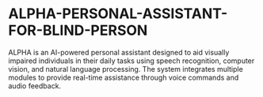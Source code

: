 # ALPHA-PERSONAL-ASSISTANT-FOR-BLIND-PERSON
ALPHA is an AI-powered personal assistant designed to aid visually impaired individuals in their daily tasks using speech recognition, computer vision, and natural language processing. The system integrates multiple modules to provide real-time assistance through voice commands and audio feedback. 
